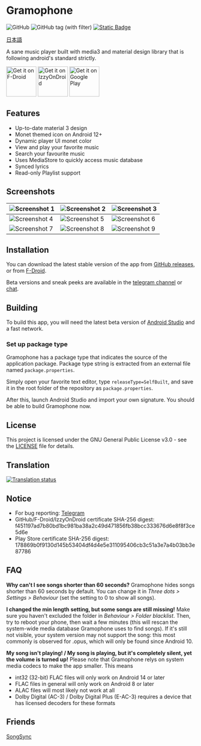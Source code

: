 # Gramophone
![GitHub](https://img.shields.io/github/license/FoedusProgramme/Gramophone?style=flat-square&logoColor=white&labelColor=black&color=white)
![GitHub tag (with filter)](https://img.shields.io/github/v/tag/FoedusProgramme/Gramophone?style=flat-square&logoColor=white&labelColor=black&color=white)
[![Static Badge](https://img.shields.io/badge/Telegram-Content?style=flat-square&logo=telegram&logoColor=black&color=white)](https://t.me/AkaneDev)

[日本語](./readme_ja.md)

A sane music player built with media3 and material design library that is following android's standard strictly.

[<img src="https://fdroid.gitlab.io/artwork/badge/get-it-on.png"
     alt="Get it on F-Droid"
     height="80">](https://f-droid.org/packages/org.akanework.gramophone/)
[<img src="https://gitlab.com/IzzyOnDroid/repo/-/raw/master/assets/IzzyOnDroid.png" alt="Get it on IzzyOnDroid" height="80">](https://apt.izzysoft.de/fdroid/index/apk/org.akanework.gramophone)
[<img src="https://play.google.com/intl/en_us/badges/images/generic/en-play-badge.png" alt="Get it on Google Play" height="80">](https://play.google.com/store/apps/details?id=org.akanework.gramophone&utm_source=github.com&utm_campaign=readme)

## Features
- Up-to-date material 3 design
- Monet themed icon on Android 12+
- Dynamic player UI monet color
- View and play your favorite music
- Search your favourite music
- Uses MediaStore to quickly access music database
- Synced lyrics
- Read-only Playlist support

## Screenshots
| ![Screenshot 1](https://raw.githubusercontent.com/FoedusProgramme/Gramophone/beta/fastlane/metadata/android/en-US/images/phoneScreenshots/screenshot_1.jpg) | ![Screenshot 2](https://raw.githubusercontent.com/FoedusProgramme/Gramophone/beta/fastlane/metadata/android/en-US/images/phoneScreenshots/screenshot_2.jpg) | ![Screenshot 3](https://raw.githubusercontent.com/FoedusProgramme/Gramophone/beta/fastlane/metadata/android/en-US/images/phoneScreenshots/screenshot_3.jpg) |
|------------------------------------------------------------------------------------------------------------------------------------------------------|------------------------------------------------------------------------------------------------------------------------------------------------------|------------------------------------------------------------------------------------------------------------------------------------------------------|
| ![Screenshot 4](https://raw.githubusercontent.com/FoedusProgramme/Gramophone/beta/fastlane/metadata/android/en-US/images/phoneScreenshots/screenshot_4.jpg) | ![Screenshot 5](https://raw.githubusercontent.com/FoedusProgramme/Gramophone/beta/fastlane/metadata/android/en-US/images/phoneScreenshots/screenshot_5.jpg) | ![Screenshot 6](https://raw.githubusercontent.com/FoedusProgramme/Gramophone/beta/fastlane/metadata/android/en-US/images/phoneScreenshots/screenshot_6.jpg) |
| ![Screenshot 7](https://raw.githubusercontent.com/FoedusProgramme/Gramophone/beta/fastlane/metadata/android/en-US/images/phoneScreenshots/screenshot_7.jpg) | ![Screenshot 8](https://raw.githubusercontent.com/FoedusProgramme/Gramophone/beta/fastlane/metadata/android/en-US/images/phoneScreenshots/screenshot_8.jpg) | ![Screenshot 9](https://raw.githubusercontent.com/FoedusProgramme/Gramophone/beta/fastlane/screenshot_9.jpg) |


## Installation
You can download the latest stable version of the app from [GitHub releases](https://github.com/FoedusProgramme/Gramophone/releases/latest), or from [F-Droid](https://f-droid.org/packages/org.akanework.gramophone/).

Beta versions and sneak peeks are available in the [telegram channel](https://t.me/FoedusProgramme) or [chat](https://t.me/FoedusDiscussion).

## Building
To build this app, you will need the latest beta version of [Android Studio](https://developer.android.com/studio) and a fast network.

### Set up package type
Gramophone has a package type that indicates the source of the application package. Package type string is extracted from an external file named `package.properties`.

Simply open your favorite text editor, type `releaseType=SelfBuilt`, and save it in the root folder of the repository as `package.properties`.

After this, launch Android Studio and import your own signature. You should be able to build Gramophone now.

## License
This project is licensed under the GNU General Public License v3.0 - see the [LICENSE](https://github.com/FoedusProgramme/Gramophone/blob/beta/LICENSE) file for details.

## Translation
<a href="https://hosted.weblate.org/engage/gramophone/">
<img src="https://hosted.weblate.org/widget/gramophone/strings-xml/287x66-white.png" alt="Translation status" />
</a>

## Notice
- For bug reporting: [Telegram](https://t.me/FoedusDiscussion)
- GitHub/F-Droid/IzzyOnDroid certificate SHA-256 digest: f451197ad7b80bd1bc981ba38a2c49d471856fb38bcc333676d6e8f8f3ce5d6e
- Play Store certificate SHA-256 digest: 178869b0f9130d145b53404df4d4e5e311095406cb3c51a3e7a4b03bb3e87786

## FAQ

**Why can't I see songs shorter than 60 seconds?**
Gramophone hides songs shorter than 60 seconds by default. You can change it in _Three dots > Settings > Behaviour_ (set the setting to 0 to show all songs).

**I changed the min length setting, but some songs are still missing!**
Make sure you haven't excluded the folder in _Behaviour > Folder blacklist_.
Then, try to reboot your phone, then wait a few minutes (this will rescan the system-wide media database Gramophone uses to find songs).
If it's still not visible, your system version may not support the song: this most commonly is observed for .opus, which will only be found since Android 10.

**My song isn't playing! / My song is playing, but it's completely silent, yet the volume is turned up!**
Please note that Gramophone relys on system media codecs to make the app smaller. This means
- int32 (32-bit) FLAC files will only work on Android 14 or later
- FLAC files in general will only work on Android 8 or later
- ALAC files will most likely not work at all
- Dolby Digital (AC-3) / Dolby Digital Plus (E-AC-3) requires a device that has licensed decoders for these formats

## Friends
[SongSync](https://github.com/lambada10/songsync)
